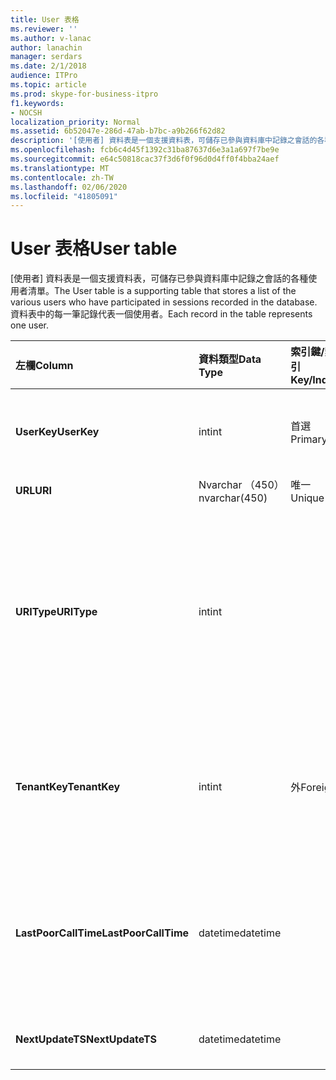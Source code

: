 ```yaml
---
title: User 表格
ms.reviewer: ''
ms.author: v-lanac
author: lanachin
manager: serdars
ms.date: 2/1/2018
audience: ITPro
ms.topic: article
ms.prod: skype-for-business-itpro
f1.keywords:
- NOCSH
localization_priority: Normal
ms.assetid: 6b52047e-286d-47ab-b7bc-a9b266f62d82
description: '[使用者] 資料表是一個支援資料表，可儲存已參與資料庫中記錄之會話的各種使用者清單。 資料表中的每一筆記錄代表一個使用者。'
ms.openlocfilehash: fcb6c4d45f1392c31ba87637d6e3a1a697f7be9e
ms.sourcegitcommit: e64c50818cac37f3d6f0f96d0d4ff0f4bba24aef
ms.translationtype: MT
ms.contentlocale: zh-TW
ms.lasthandoff: 02/06/2020
ms.locfileid: "41805091"
---
```

# <a name="user-table"></a><span data-ttu-id="c2496-104">User 表格</span><span class="sxs-lookup"><span data-stu-id="c2496-104">User table</span></span>
 
<span data-ttu-id="c2496-105">[使用者] 資料表是一個支援資料表，可儲存已參與資料庫中記錄之會話的各種使用者清單。</span><span class="sxs-lookup"><span data-stu-id="c2496-105">The User table is a supporting table that stores a list of the various users who have participated in sessions recorded in the database.</span></span> <span data-ttu-id="c2496-106">資料表中的每一筆記錄代表一個使用者。</span><span class="sxs-lookup"><span data-stu-id="c2496-106">Each record in the table represents one user.</span></span>
  
|<span data-ttu-id="c2496-107">**左欄**</span><span class="sxs-lookup"><span data-stu-id="c2496-107">**Column**</span></span>|<span data-ttu-id="c2496-108">**資料類型**</span><span class="sxs-lookup"><span data-stu-id="c2496-108">**Data Type**</span></span>|<span data-ttu-id="c2496-109">**索引鍵/索引**</span><span class="sxs-lookup"><span data-stu-id="c2496-109">**Key/Index**</span></span>|<span data-ttu-id="c2496-110">**詳細資料**</span><span class="sxs-lookup"><span data-stu-id="c2496-110">**Details**</span></span>|
|:-----|:-----|:-----|:-----|
|<span data-ttu-id="c2496-111">**UserKey**</span><span class="sxs-lookup"><span data-stu-id="c2496-111">**UserKey**</span></span> <br/> |<span data-ttu-id="c2496-112">int</span><span class="sxs-lookup"><span data-stu-id="c2496-112">int</span></span>  <br/> |<span data-ttu-id="c2496-113">首選</span><span class="sxs-lookup"><span data-stu-id="c2496-113">Primary</span></span>  <br/> |<span data-ttu-id="c2496-114">標識此使用者的唯一號碼。</span><span class="sxs-lookup"><span data-stu-id="c2496-114">Unique number identifying this user.</span></span>  <br/> |
|<span data-ttu-id="c2496-115">**URL**</span><span class="sxs-lookup"><span data-stu-id="c2496-115">**URI**</span></span> <br/> |<span data-ttu-id="c2496-116">Nvarchar （450）</span><span class="sxs-lookup"><span data-stu-id="c2496-116">nvarchar(450)</span></span>  <br/> |<span data-ttu-id="c2496-117">唯一</span><span class="sxs-lookup"><span data-stu-id="c2496-117">Unique</span></span>  <br/> |<span data-ttu-id="c2496-118">URI 字串。</span><span class="sxs-lookup"><span data-stu-id="c2496-118">URI string.</span></span>  <br/> |
|<span data-ttu-id="c2496-119">**URIType**</span><span class="sxs-lookup"><span data-stu-id="c2496-119">**URIType**</span></span> <br/> |<span data-ttu-id="c2496-120">int</span><span class="sxs-lookup"><span data-stu-id="c2496-120">int</span></span>  <br/> ||<span data-ttu-id="c2496-121">1是未知的 URI 類型。</span><span class="sxs-lookup"><span data-stu-id="c2496-121">1 is unknown URI type.</span></span>  <br/> <span data-ttu-id="c2496-122">2是使用者 URI。</span><span class="sxs-lookup"><span data-stu-id="c2496-122">2 is user URI.</span></span>  <br/> <span data-ttu-id="c2496-123">4是會議 URI。</span><span class="sxs-lookup"><span data-stu-id="c2496-123">4 is conference URI.</span></span>  <br/> <span data-ttu-id="c2496-124">8是電話 URI。</span><span class="sxs-lookup"><span data-stu-id="c2496-124">8 is phone URI.</span></span>  <br/> |
|<span data-ttu-id="c2496-125">**TenantKey**</span><span class="sxs-lookup"><span data-stu-id="c2496-125">**TenantKey**</span></span> <br/> |<span data-ttu-id="c2496-126">int</span><span class="sxs-lookup"><span data-stu-id="c2496-126">int</span></span>  <br/> |<span data-ttu-id="c2496-127">外</span><span class="sxs-lookup"><span data-stu-id="c2496-127">Foreign</span></span>  <br/> |<span data-ttu-id="c2496-128">使用者的租使用者，從租使用者資料表參考。</span><span class="sxs-lookup"><span data-stu-id="c2496-128">Tenant of the user, referenced from tenant table.</span></span>  <br/> |
|<span data-ttu-id="c2496-129">**LastPoorCallTime**</span><span class="sxs-lookup"><span data-stu-id="c2496-129">**LastPoorCallTime**</span></span> <br/> |<span data-ttu-id="c2496-130">datetime</span><span class="sxs-lookup"><span data-stu-id="c2496-130">datetime</span></span>  <br/> ||<span data-ttu-id="c2496-131">當使用者的語音通話不佳時，請使用最新的時間戳記。</span><span class="sxs-lookup"><span data-stu-id="c2496-131">Latest time stamp when the user had a poor audio call.</span></span>  <br/> |
|<span data-ttu-id="c2496-132">**NextUpdateTS**</span><span class="sxs-lookup"><span data-stu-id="c2496-132">**NextUpdateTS**</span></span> <br/> |<span data-ttu-id="c2496-133">datetime</span><span class="sxs-lookup"><span data-stu-id="c2496-133">datetime</span></span>  <br/> ||<span data-ttu-id="c2496-134">僅供內部使用。</span><span class="sxs-lookup"><span data-stu-id="c2496-134">For internal use only.</span></span>  <br/> |
   

